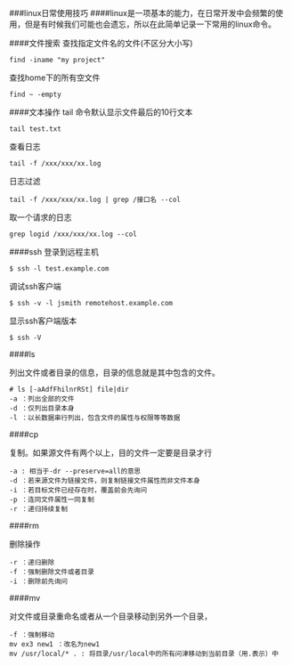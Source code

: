 ###linux日常使用技巧
####linux是一项基本的能力，在日常开发中会频繁的使用，但是有时候我们可能也会遗忘，所以在此简单记录一下常用的linux命令。

####文件搜索
查找指定文件名的文件(不区分大小写)
```
find -iname "my project"
```
查找home下的所有空文件
```
find ~ -empty
```
####文本操作
tail 命令默认显示文件最后的10行文本
```
tail test.txt
```
查看日志
```
tail -f /xxx/xxx/xx.log
```
日志过滤
```
tail -f /xxx/xxx/xx.log | grep /接口名 --col
```
取一个请求的日志
```
grep logid /xxx/xxx/xx.log --col
```
####ssh
登录到远程主机
```
$ ssh -l test.example.com
```
调试ssh客户端
```
$ ssh -v -l jsmith remotehost.example.com
```
显示ssh客户端版本
```
$ ssh -V
```
####ls

列出文件或者目录的信息，目录的信息就是其中包含的文件。

```
# ls [-aAdfFhilnrRSt] file|dir
-a ：列出全部的文件
-d ：仅列出目录本身
-l ：以长数据串行列出，包含文件的属性与权限等等数据
```

####cp

复制。如果源文件有两个以上，目的文件一定要是目录才行

```
-a : 相当于-dr --preserve=all的意思
-d ：若来源文件为链接文件，则复制链接文件属性而非文件本身
-i ：若目标文件已经存在时，覆盖前会先询问
-p ：连同文件属性一同复制
-r ：递归持续复制
```

####rm

删除操作

```
-r ：递归删除
-f ：强制删除文件或者目录
-i ：删除前先询问
```

####mv

对文件或目录重命名或者从一个目录移动到另外一个目录，

```
-f ：强制移动
mv ex3 new1 ：改名为new1
mv /usr/local/* . : 将目录/usr/local中的所有问津移动到当前目录（用.表示）中
```

